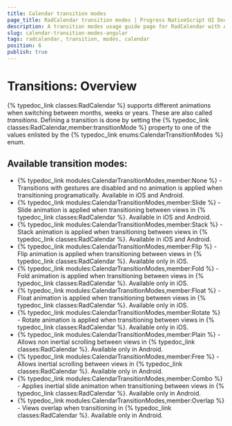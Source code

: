```yaml
---
title: Calendar transition modes
page_title: RadCalendar transition modes | Progress NativeScript UI Documentation
description: A transition modes usage guide page for RadCalendar with Angular
slug: calendar-transition-modes-angular
tags: radcalendar, transition, modes, calendar
position: 6
publish: true
---
```


# Transitions: Overview
{% typedoc_link classes:RadCalendar %} supports different animations when switching between months, weeks or years. These are also called *transitions*. Defining a transition is done by setting the {% typedoc_link classes:RadCalendar,member:transitionMode %} property to one of the values enlisted by the {% typedoc_link enums:CalendarTransitionModes %} enum.

## Available transition modes:
-  {% typedoc_link modules:CalendarTransitionModes,member:None %} - Transitions with gestures are disabled and no animation is applied when transitioning programatically. Available in iOS and Android.
- {% typedoc_link modules:CalendarTransitionModes,member:Slide %} - Slide animation is applied when transitioning between views in {% typedoc_link classes:RadCalendar %}. Available in iOS and Android.
- {% typedoc_link modules:CalendarTransitionModes,member:Stack %} -  Stack animation is applied when transitioning between views in {% typedoc_link classes:RadCalendar %}. Available in iOS and Android.
- {% typedoc_link modules:CalendarTransitionModes,member:Flip %} -  Flip animation is applied when transitioning between views in {% typedoc_link classes:RadCalendar %}. Available only in iOS.
- {% typedoc_link modules:CalendarTransitionModes,member:Fold %} -  Fold animation is applied when transitioning between views in {% typedoc_link classes:RadCalendar %}. Available only in iOS.
- {% typedoc_link modules:CalendarTransitionModes,member:Float %} -  Float animation is applied when transitioning between views in {% typedoc_link classes:RadCalendar %}. Available only in iOS.
- {% typedoc_link modules:CalendarTransitionModes,member:Rotate %} -  Rotate animation is applied when transitioning between views in {% typedoc_link classes:RadCalendar %}. Available only in iOS.
- {% typedoc_link modules:CalendarTransitionModes,member:Plain %} -  Allows non inertial scrolling between views in {% typedoc_link classes:RadCalendar %}. Available only in Android.
- {% typedoc_link modules:CalendarTransitionModes,member:Free %} -  Allows inertial scrolling between views in {% typedoc_link classes:RadCalendar %}. Available only in Android.
- {% typedoc_link modules:CalendarTransitionModes,member:Combo %} -  Applies inertial slide animation when transitioning between views in {% typedoc_link classes:RadCalendar %}. Available only in Android.
- {% typedoc_link modules:CalendarTransitionModes,member:Overlap %} -  Views overlap when transitioning in {% typedoc_link classes:RadCalendar %}. Available only in Android.

<snippet id='angular-calendar-transition-modes-html' />
